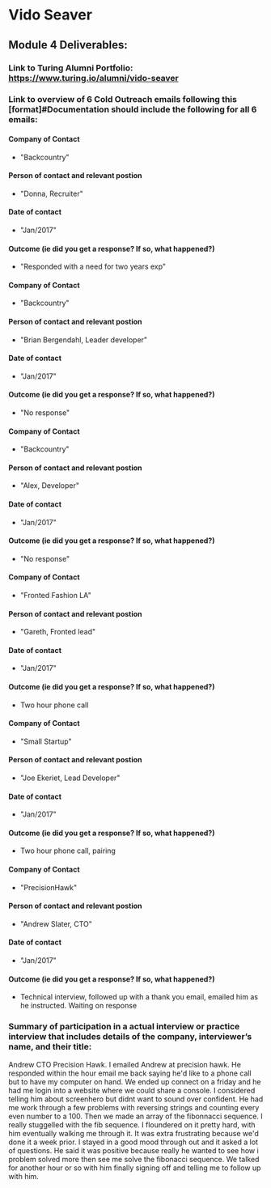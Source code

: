 # Vido Seaver

## Module 4 Deliverables:

### Link to Turing Alumni Portfolio: https://www.turing.io/alumni/vido-seaver

### Link to overview of 6 Cold Outreach emails following this [format]#Documentation should include the following for all 6 emails:

#### Company of Contact
  * "Backcountry"

#### Person of contact and relevant postion 
  * "Donna, Recruiter"
#### Date of contact
  * "Jan/2017"

#### Outcome (ie did you get a response? If so, what happened?)

  *  "Responded with a need for two years exp"

#### Company of Contact
  * "Backcountry"

#### Person of contact and relevant postion 
  * "Brian Bergendahl, Leader developer"

#### Date of contact
  * "Jan/2017"

#### Outcome (ie did you get a response? If so, what happened?)

  *  "No response"
  
#### Company of Contact
  * "Backcountry"

#### Person of contact and relevant postion 
  * "Alex, Developer"

#### Date of contact
  * "Jan/2017"

#### Outcome (ie did you get a response? If so, what happened?)

  *  "No response"
  
#### Company of Contact
 
  * "Fronted Fashion LA"

#### Person of contact and relevant postion 
  * "Gareth, Fronted lead"

#### Date of contact
  * "Jan/2017"

#### Outcome (ie did you get a response? If so, what happened?)

  *  Two hour phone call
  
#### Company of Contact
 
  * "Small Startup"

#### Person of contact and relevant postion 
  * "Joe Ekeriet, Lead Developer"

#### Date of contact
  * "Jan/2017"

#### Outcome (ie did you get a response? If so, what happened?)

  *  Two hour phone call, pairing
  
#### Company of Contact
 
  * "PrecisionHawk"

#### Person of contact and relevant postion 
  * "Andrew Slater, CTO"

#### Date of contact
  * "Jan/2017"

#### Outcome (ie did you get a response? If so, what happened?)

  *  Technical interview, followed up with a thank you email, emailed him as
  he instructed. Waiting on response
  
  

### Summary of participation in a actual interview or practice interview that includes details of the company, interviewer’s name, and their title:
Andrew CTO Precision Hawk.
I emailed Andrew at precision hawk. He responded within the hour email me back saying he'd like to a phone call but to have my computer on hand. We ended up connect on a friday and he had me login into a website where we could share a console. I considered telling him about screenhero but didnt want to sound over confident. He had me work through a few problems with reversing strings and counting every even number to a 100. Then we made an array of the fibonnacci sequence. I really stuggelled with the fib sequence. I floundered on it pretty hard, with him eventually walking me through it. It was extra frustrating because we'd done it a week prior. I stayed in a good mood through out and it asked a lot of questions. He said it was positive because really he wanted to see how i problem solved more then see me solve the fibonacci sequence. We talked for another hour or so with him finally signing off and telling me to follow up with him. 
